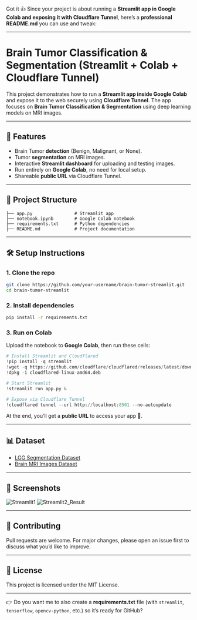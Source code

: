 Got it 👍 Since your project is about running a **Streamlit app in Google Colab and exposing it with Cloudflare Tunnel**, here’s a **professional README.md** you can use and tweak:

---

# Brain Tumor Classification & Segmentation (Streamlit + Colab + Cloudflare Tunnel)

This project demonstrates how to run a **Streamlit app inside Google Colab** and expose it to the web securely using **Cloudflare Tunnel**.
The app focuses on **Brain Tumor Classification & Segmentation** using deep learning models on MRI images.

---

## 🚀 Features

* Brain Tumor **detection** (Benign, Malignant, or None).
* Tumor **segmentation** on MRI images.
* Interactive **Streamlit dashboard** for uploading and testing images.
* Run entirely on **Google Colab**, no need for local setup.
* Shareable **public URL** via Cloudflare Tunnel.

---

## 📂 Project Structure

```
├── app.py                # Streamlit app
├── notebook.ipynb        # Google Colab notebook
├── requirements.txt      # Python dependencies
├── README.md             # Project documentation
```

---

## 🛠️ Setup Instructions

### 1. Clone the repo

```bash
git clone https://github.com/your-username/brain-tumor-streamlit.git
cd brain-tumor-streamlit
```

### 2. Install dependencies

```bash
pip install -r requirements.txt
```

### 3. Run on Colab

Upload the notebook to **Google Colab**, then run these cells:

```python
# Install Streamlit and Cloudflared
!pip install -q streamlit
!wget -q https://github.com/cloudflare/cloudflared/releases/latest/download/cloudflared-linux-amd64.deb
!dpkg -i cloudflared-linux-amd64.deb

# Start Streamlit
!streamlit run app.py &

# Expose via Cloudflare Tunnel
!cloudflared tunnel --url http://localhost:8501 --no-autoupdate
```

At the end, you’ll get a **public URL** to access your app 🎉.

---

## 📊 Dataset

* [LGG Segmentation Dataset](https://www.kaggle.com/datasets/mateuszbuda/lgg-mri-segmentation)
* [Brain MRI Images Dataset](https://www.kaggle.com/datasets/navoneel/brain-mri-images-for-br)

---

## 📸 Screenshots

![Streamlit1](images/screenshot1.png)
![Streamlit2_Result](images/screenshot1.png)

---

## 🤝 Contributing

Pull requests are welcome. For major changes, please open an issue first to discuss what you’d like to improve.

---

## 📜 License

This project is licensed under the MIT License.

---

👉 Do you want me to also create a **requirements.txt** file (with `streamlit`, `tensorflow`, `opencv-python`, etc.) so it’s ready for GitHub?
